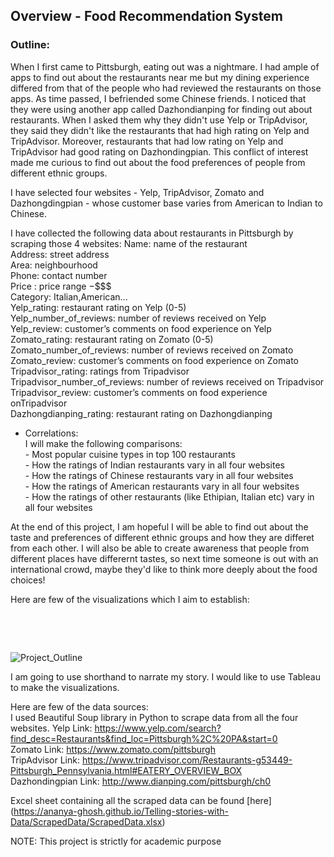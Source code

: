 ## Overview - Food Recommendation System

### Outline:

When I first came to Pittsburgh, eating out was a nightmare. I had ample of apps to find out about the restaurants near me but my dining experience differed from that of the people who had reviewed the restaurants on those apps. As time passed, I befriended some Chinese friends. I noticed that they were using another app called Dazhondianping for finding out about restaurants. When I asked them why they didn't use Yelp or TripAdvisor, they said they didn't like the restaurants that had high rating on Yelp and TripAdvisor. Moreover, restaurants that had low rating on Yelp and TripAdvisor had good rating on Dazhondingpian. This conflict of interest made me curious to find out about the food preferences of people from different ethnic groups.

I have selected four websites - Yelp, TripAdvisor, Zomato and Dazhongdingpian - whose customer base varies from American to Indian to Chinese.

I have collected the following data about restaurants in Pittsburgh by scraping those 4 websites:
Name: 	                        name of the restaurant<br>
Address: 	                    street address<br>
Area: 	                        neighbourhood<br>
Phone: 	                        contact number<br>
Price : 	                    price range $-$$$$<br>
Category:  	                    Italian,American...<br>
Yelp_rating: 	                restaurant rating on Yelp (0-5)<br>
Yelp_number_of_reviews:	        number of reviews received on Yelp<br>
Yelp_review: 	                customer’s comments on food experience on Yelp<br>
Zomato_rating: 	                restaurant rating on Zomato (0-5)<br>
Zomato_number_of_reviews: 	    number of reviews received on Zomato<br>
Zomato_review: 	                customer’s comments on food experience on Zomato<br>
Tripadvisor_rating: 	        ratings from Tripadvisor<br>
Tripadvisor_number_of_reviews: 	number of reviews received on Tripadvisor<br>
Tripadvisor_review: 	        customer’s comments on food experience onTripadvisor<br>
Dazhongdianping_rating: 	    restaurant rating on Dazhongdianping<br>

* Correlations:<br>
    I will make the following comparisons:<br>
        - Most popular cuisine types in top 100 restaurants <br>
        - How the ratings of Indian restaurants vary in all four websites <br>
        - How the ratings of Chinese restaurants vary in all four websites <br>
        - How the ratings of American restaurants vary in all four websites <br>
        - How the ratings of other restaurants (like Ethipian, Italian etc) vary in all four websites <br>
        
At the end of this project, I am hopeful I will be able to find out about the taste and preferences of different ethnic groups and how they are differet from each other. I will also be able to create awareness that people from different places have differernt tastes, so next time someone is out with an international crowd, maybe they'd like to think more deeply about the food choices!


Here are few of the visualizations which I aim to establish:



![<img src="./images/image_1.jpeg" width="50%">](https://ananya-ghosh.github.io/Telling-stories-with-Data/images/image_1.jpeg)

![<img src="./images/image_2.jpeg" width="50%">](https://ananya-ghosh.github.io/Telling-stories-with-Data/images/image_2.jpeg)

![Project_Outline](https://raw.githubusercontent.com/sagnikrana/Portfolio-Telling-Stories-Using-Data/master/Final%20Project/Images/0001.jpg)

I am going to use shorthand to narrate my story. I would like to use Tableau to make the visualizations.

Here are few of the data sources: <br>
I used Beautiful Soup library in Python to scrape data from all the four websites.
Yelp Link: https://www.yelp.com/search?find_desc=Restaurants&find_loc=Pittsburgh%2C%20PA&start=0<br>
Zomato Link: https://www.zomato.com/pittsburgh<br>
TripAdvisor Link: https://www.tripadvisor.com/Restaurants-g53449-Pittsburgh_Pennsylvania.html#EATERY_OVERVIEW_BOX<br>
Dazhondingpian Link: http://www.dianping.com/pittsburgh/ch0<br>

Excel sheet containing all the scraped data can be found [here] (https://ananya-ghosh.github.io/Telling-stories-with-Data/ScrapedData/ScrapedData.xlsx)


NOTE: This project is strictly for academic purpose
